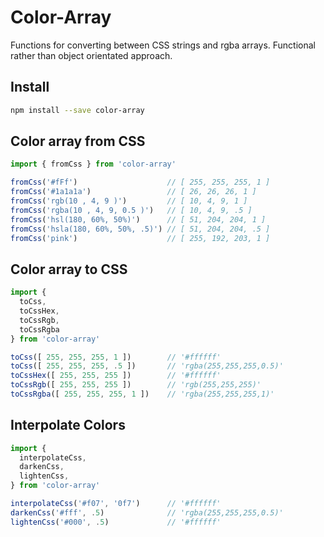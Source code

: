 # Color-Array

Functions for converting between CSS strings and rgba arrays. Functional rather than object orientated approach.

## Install

```bash
npm install --save color-array
``` 

## Color array from CSS

```javascript
import { fromCss } from 'color-array'

fromCss('#fFf')                    // [ 255, 255, 255, 1 ]
fromCss('#1a1a1a')                 // [ 26, 26, 26, 1 ]
fromCss('rgb(10 , 4, 9 )')         // [ 10, 4, 9, 1 ]
fromCss('rgba(10 , 4, 9, 0.5 )')   // [ 10, 4, 9, .5 ]
fromCss('hsl(180, 60%, 50%)')      // [ 51, 204, 204, 1 ]
fromCss('hsla(180, 60%, 50%, .5)') // [ 51, 204, 204, .5 ]
fromCss('pink')                    // [ 255, 192, 203, 1 ]
```

## Color array to CSS

```javascript
import {
  toCss,
  toCssHex,
  toCssRgb,
  toCssRgba
} from 'color-array'

toCss([ 255, 255, 255, 1 ])        // '#ffffff'
toCss([ 255, 255, 255, .5 ])       // 'rgba(255,255,255,0.5)'
toCssHex([ 255, 255, 255 ])        // '#ffffff' 
toCssRgb([ 255, 255, 255 ])        // 'rgb(255,255,255)'
toCssRgba([ 255, 255, 255, 1 ])    // 'rgba(255,255,255,1)'
```

## Interpolate Colors

```javascript
import {
  interpolateCss,
  darkenCss,
  lightenCss,
} from 'color-array'

interpolateCss('#f07', '0f7')      // '#ffffff'
darkenCss('#fff', .5)              // 'rgba(255,255,255,0.5)'
lightenCss('#000', .5)             // '#ffffff' 
```




